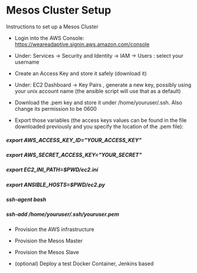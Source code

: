 Mesos Cluster Setup
============

Instructions to set up a Mesos Cluster

- Login into the AWS Console: https://weareadaptive.signin.aws.amazon.com/console

- Under: Services -> Security and Identity -> IAM -> Users : select your username

- Create an Access Key and store it safely (download it)

- Under: EC2 Dashboard -> Key Pairs , generate a new key, possibly using your unix account name (the ansible script will use that as a default)

- Download the .pem key and store it under /home/youruser/.ssh. Also change its permission to be 0600

- Export those variables (the access keys values can be found in the file downloaded previously and you specify the location of the .pem file):

#####  export AWS_ACCESS_KEY_ID="YOUR_ACCESS_KEY"
#####  export AWS_SECRET_ACCESS_KEY="YOUR_SECRET"
#####  export EC2_INI_PATH=$PWD/ec2.ini
#####  export ANSIBLE_HOSTS=$PWD/ec2.py
#####  ssh-agent bash
#####  ssh-add /home/youruser/.ssh/youruser.pem

- Provision the AWS infrastructure

- Provision the Mesos Master

- Provision the Mesos Slave

- (optional) Deploy a test Docker Container, Jenkins based
